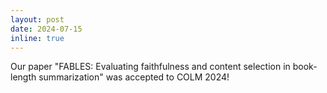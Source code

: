 ```yaml
---
layout: post
date: 2024-07-15
inline: true
---
```


Our paper "FABLES: Evaluating faithfulness and content selection in book-length summarization" was accepted to COLM 2024! 